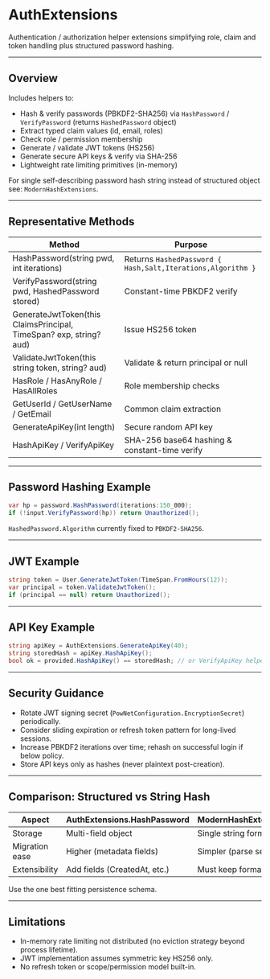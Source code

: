 # AuthExtensions

Authentication / authorization helper extensions simplifying role, claim and token handling plus structured password hashing.

---
## Overview
Includes helpers to:
- Hash & verify passwords (PBKDF2-SHA256) via `HashPassword` / `VerifyPassword` (returns `HashedPassword` object)
- Extract typed claim values (id, email, roles)
- Check role / permission membership
- Generate / validate JWT tokens (HS256)
- Generate secure API keys & verify via SHA-256
- Lightweight rate limiting primitives (in-memory)

For single self-describing password hash string instead of structured object see: `ModernHashExtensions`.

---
## Representative Methods
| Method | Purpose |
|--------|---------|
| HashPassword(string pwd, int iterations) | Returns `HashedPassword { Hash,Salt,Iterations,Algorithm }` |
| VerifyPassword(string pwd, HashedPassword stored) | Constant-time PBKDF2 verify |
| GenerateJwtToken(this ClaimsPrincipal, TimeSpan? exp, string? aud) | Issue HS256 token |
| ValidateJwtToken(this string token, string? aud) | Validate & return principal or null |
| HasRole / HasAnyRole / HasAllRoles | Role membership checks |
| GetUserId / GetUserName / GetEmail | Common claim extraction |
| GenerateApiKey(int length) | Secure random API key |
| HashApiKey / VerifyApiKey | SHA-256 base64 hashing & constant-time verify |

---
## Password Hashing Example
```csharp
var hp = password.HashPassword(iterations:150_000);
if (!input.VerifyPassword(hp)) return Unauthorized();
```

`HashedPassword.Algorithm` currently fixed to `PBKDF2-SHA256`.

---
## JWT Example
```csharp
string token = User.GenerateJwtToken(TimeSpan.FromHours(12));
var principal = token.ValidateJwtToken();
if (principal == null) return Unauthorized();
```

---
## API Key Example
```csharp
string apiKey = AuthExtensions.GenerateApiKey(40);
string storedHash = apiKey.HashApiKey();
bool ok = provided.HashApiKey() == storedHash; // or VerifyApiKey helper
```

---
## Security Guidance
- Rotate JWT signing secret (`PowNetConfiguration.EncryptionSecret`) periodically.
- Consider sliding expiration or refresh token pattern for long-lived sessions.
- Increase PBKDF2 iterations over time; rehash on successful login if below policy.
- Store API keys only as hashes (never plaintext post-creation).

---
## Comparison: Structured vs String Hash
| Aspect | AuthExtensions.HashPassword | ModernHashExtensions.GetHash |
|--------|-----------------------------|------------------------------|
| Storage | Multi-field object | Single string format |
| Migration ease | Higher (metadata fields) | Simpler (parse segments) |
| Extensibility | Add fields (CreatedAt, etc.) | Must keep format stable |

Use the one best fitting persistence schema.

---
## Limitations
- In-memory rate limiting not distributed (no eviction strategy beyond process lifetime).
- JWT implementation assumes symmetric key HS256 only.
- No refresh token or scope/permission model built-in.
